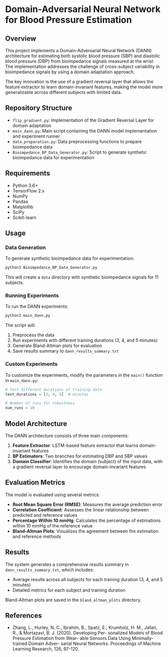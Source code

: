 # Domain-Adversarial Neural Network for Blood Pressure Estimation

## Overview

This project implements a Domain-Adversarial Neural Network (DANN) architecture for estimating both systolic blood pressure (SBP) and diastolic blood pressure (DBP) from bioimpedance signals measured at the wrist. The implementation addresses the challenge of cross-subject variability in bioimpedance signals by using a domain adaptation approach.

The key innovation is the use of a gradient reversal layer that allows the feature extractor to learn domain-invariant features, making the model more generalizable across different subjects with limited data.

## Repository Structure

- `flip_gradient.py`: Implementation of the Gradient Reversal Layer for domain adaptation
- `main_dann.py`: Main script containing the DANN model implementation and experiment runner
- `data_preparation.py`: Data preprocessing functions to prepare bioimpedance data
- `Bioimpedance_BP_Data_Generator.py`: Script to generate synthetic bioimpedance data for experimentation

## Requirements

- Python 3.6+
- TensorFlow 2.x
- NumPy
- Pandas
- Matplotlib
- SciPy
- Scikit-learn

## Usage

### Data Generation

To generate synthetic bioimpedance data for experimentation:

```bash
python3 Bioimpedance_BP_Data_Generator.py
```

This will create a `data` directory with synthetic bioimpedance signals for 11 subjects.

### Running Experiments

To run the DANN experiments:

```bash
python3 main_dann.py
```

The script will:
1. Preprocess the data
2. Run experiments with different training durations (3, 4, and 5 minutes)
3. Generate Bland-Altman plots for evaluation
4. Save results summary to `dann_results_summary.txt`

### Custom Experiments

To customize the experiments, modify the parameters in the `main()` function in `main_dann.py`:

```python
# Test different durations of training data
test_durations = [3, 4, 5]  # minutes

# Number of runs for robustness
num_runs = 10
```

## Model Architecture

The DANN architecture consists of three main components:

1. **Feature Extractor**: LSTM-based feature extractor that learns domain-invariant features
2. **BP Estimators**: Two branches for estimating DBP and SBP values
3. **Domain Classifier**: Identifies the domain (subject) of the input data, with a gradient reversal layer to encourage domain-invariant features

## Evaluation Metrics

The model is evaluated using several metrics:

- **Root Mean Square Error (RMSE)**: Measures the average prediction error
- **Correlation Coefficient**: Assesses the linear relationship between predicted and reference values
- **Percentage Within 10 mmHg**: Calculates the percentage of estimations within 10 mmHg of the reference value
- **Bland-Altman Plots**: Visualizes the agreement between the estimation and reference methods

## Results

The system generates a comprehensive results summary in `dann_results_summary.txt`, which includes:

- Average results across all subjects for each training duration (3, 4, and 5 minutes)
- Detailed metrics for each subject and training duration

Bland-Altman plots are saved in the `bland_altman_plots` directory.

## References

- Zhang, L., Hurley, N. C., Ibrahim, B., Spatz, E., Krumholz,
H. M., Jafari, R., & Mortazavi, B. J. (2020). Developing Per-
sonalized Models of Blood Pressure Estimation from Wear-
able Sensors Data Using Minimally-trained Domain Adver-
sarial Neural Networks. Proceedings of Machine Learning
Research, 126, 97-120.
